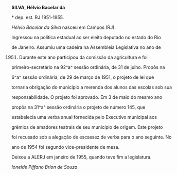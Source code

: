 **SILVA, Hélvio Bacelar da**



\* dep. est. RJ 1951-1955.



*Hélvio Bacelar da Silva* nasceu em Campos (RJ).



Ingressou na política estadual ao ser eleito deputado no estado do Rio

de Janeiro. Assumiu uma cadeira na Assembleia Legislativa no ano de

1951. Durante este ano participou da comissão da agricultura e foi

primeiro-secretário na 92^a^ sessão ordinária, de 31 de julho. Propôs na

6^a^ sessão ordinária, de 29 de março de 1951, o projeto de lei que

tornaria obrigação do município a merenda dos alunos das escolas sob sua

responsabilidade. O projeto foi aprovado. Em 3 de maio do mesmo ano

propôs na 31^a^ sessão ordinária o projeto de número 145, que

estabelecia uma verba anual fornecida pelo Executivo municipal aos

grêmios de amadores teatrais de seu município de origem. Este projeto

foi recusado sob a alegação de escassez de verba para o ano seguinte. No

ano de 1954 foi segundo vice-presidente de mesa.



Deixou a ALERJ em janeiro de 1955, quando teve fim a legislatura.



*Ioneide Piffano Brion de Souza*



